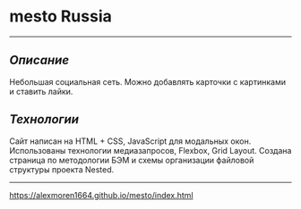 
# __mesto Russia__
------
## _Описание_
Небольшая социальная сеть. Можно добавлять карточки с картинками и ставить лайки. 

## _Технологии_ 
Сайт написан на HTML + CSS, JavaScript для модальных окон.
Использованы технологии медиазапросов, Flexbox, Grid Layout.
Создана страница по методологии БЭМ 
и схемы организации файловой структуры проекта Nested.

------
https://alexmoren1664.github.io/mesto/index.html